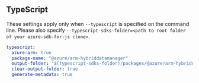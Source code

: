 ## TypeScript

These settings apply only when `--typescript` is specified on the command line.
Please also specify `--typescript-sdks-folder=<path to root folder of your azure-sdk-for-js clone>`.

``` yaml $(typescript)
typescript:
  azure-arm: true
  package-name: "@azure/arm-hybriddatamanager"
  output-folder: "$(typescript-sdks-folder)/packages/@azure/arm-hybriddatamanager"
  clear-output-folder: true
  generate-metadata: true
```
